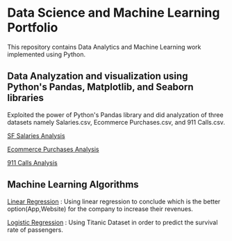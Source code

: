 # Data Science and Machine Learning Portfolio
This repository contains Data Analytics and Machine Learning work implemented using Python.

## Data Analyzation and visualization using Python's Pandas, Matplotlib, and Seaborn libraries

Exploited the power of Python's Pandas library and did analyzation of three datasets namely Salaries.csv, Ecommerce Purchases.csv, and 911 Calls.csv.

[SF Salaries Analysis](https://github.com/Arushi-Handa/Data-Science-and-Python-Portfolio/blob/master/SF%20Salaries%20Basic%20Analysis.ipynb) 

[Ecommerce Purchases Analysis](https://github.com/Arushi-Handa/Data-Science-and-Python-Portfolio/blob/master/Ecommerce%20Purchases%20Anlaysis.ipynb)

[911 Calls Analysis](https://github.com/Arushi-Handa/Data-Science-and-Python-Portfolio/blob/master/911%20Calls%20Data%20Analysis.ipynb)

## Machine Learning Algorithms

[Linear Regression](https://github.com/Arushi-Handa/Data-Science-and-Python-Portfolio/blob/master/Linear%20Regression.ipynb) : Using linear regression to conclude which is the better option(App,Website) for the company to increase their revenues.

[Logistic Regression](https://github.com/Arushi-Handa/Data-Science-and-Python-Portfolio/blob/master/Logistic%20Regression.ipynb) : Using Titanic Dataset in order to predict the survival rate of passengers.
